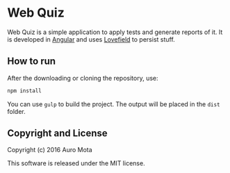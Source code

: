 # Web Quiz
Web Quiz is a simple application to apply tests and generate reports of it. It is developed in [Angular](https://github.com/angular/angular.js) and uses [Lovefield](https://github.com/google/lovefield) to persist stuff.

## How to run
After the downloading or cloning the repository, use:
```bash
npm install
```

You can use `gulp` to build the project. The output will be placed in the `dist` folder.

## Copyright and License
Copyright (c) 2016 Auro Mota

This software is released under the MIT license.
